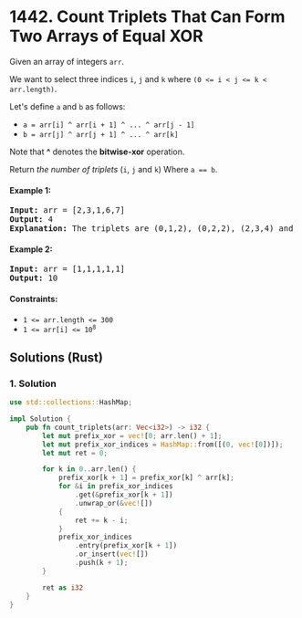 # 1442. Count Triplets That Can Form Two Arrays of Equal XOR
Given an array of integers `arr`.

We want to select three indices `i`, `j` and `k` where `(0 <= i < j <= k < arr.length)`.

Let's define `a` and `b` as follows:
* `a = arr[i] ^ arr[i + 1] ^ ... ^ arr[j - 1]`
* `b = arr[j] ^ arr[j + 1] ^ ... ^ arr[k]`

Note that **^** denotes the **bitwise-xor** operation.

Return *the number of triplets* (`i`, `j` and `k`) Where `a == b`.

#### Example 1:
<pre>
<strong>Input:</strong> arr = [2,3,1,6,7]
<strong>Output:</strong> 4
<strong>Explanation:</strong> The triplets are (0,1,2), (0,2,2), (2,3,4) and (2,4,4)
</pre>

#### Example 2:
<pre>
<strong>Input:</strong> arr = [1,1,1,1,1]
<strong>Output:</strong> 10
</pre>

#### Constraints:
* `1 <= arr.length <= 300`
* <code>1 <= arr[i] <= 10<sup>8</sup></code>

## Solutions (Rust)

### 1. Solution
```Rust
use std::collections::HashMap;

impl Solution {
    pub fn count_triplets(arr: Vec<i32>) -> i32 {
        let mut prefix_xor = vec![0; arr.len() + 1];
        let mut prefix_xor_indices = HashMap::from([(0, vec![0])]);
        let mut ret = 0;

        for k in 0..arr.len() {
            prefix_xor[k + 1] = prefix_xor[k] ^ arr[k];
            for &i in prefix_xor_indices
                .get(&prefix_xor[k + 1])
                .unwrap_or(&vec![])
            {
                ret += k - i;
            }
            prefix_xor_indices
                .entry(prefix_xor[k + 1])
                .or_insert(vec![])
                .push(k + 1);
        }

        ret as i32
    }
}
```
